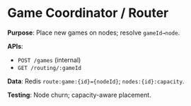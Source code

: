 # Game Coordinator / Router

**Purpose**: Place new games on nodes; resolve `gameId→node`.

**APIs**:
- `POST /games` (internal)
- `GET /routing/:gameId`

**Data**: Redis `route:game:{id}={nodeId}`; `nodes:{id}:capacity`.

**Testing**: Node churn; capacity-aware placement.

